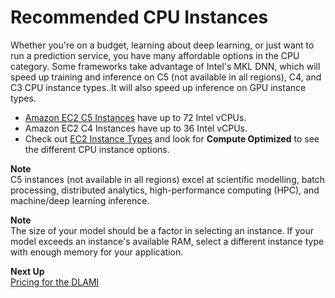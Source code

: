 # Recommended CPU Instances<a name="cpu"></a>

Whether you're on a budget, learning about deep learning, or just want to run a prediction service, you have many affordable options in the CPU category\. Some frameworks take advantage of Intel's MKL DNN, which will speed up training and inference on C5 \(not available in all regions\), C4, and C3 CPU instance types\. It will also speed up inference on GPU instance types\.
+ [Amazon EC2 C5 Instances](https://aws.amazon.com/ec2/instance-types/c5/) have up to 72 Intel vCPUs\.
+ Amazon EC2 C4 Instances have up to 36 Intel vCPUs\.
+ Check out [EC2 Instance Types](https://aws.amazon.com/ec2/instance-types/) and look for **Compute Optimized** to see the different CPU instance options\.

**Note**  
C5 instances \(not available in all regions\) excel at scientific modelling, batch processing, distributed analytics, high\-performance computing \(HPC\), and machine/deep learning inference\.

**Note**  
The size of your model should be a factor in selecting an instance\. If your model exceeds an instance's available RAM, select a different instance type with enough memory for your application\. 

**Next Up**  
[Pricing for the DLAMI](pricing.md)